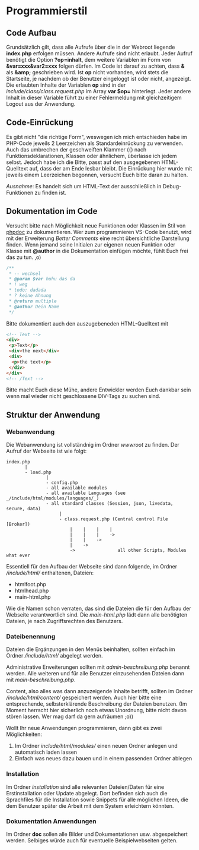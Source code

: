 # Programmierstil

## Code Aufbau

Grundsätzlich gilt, dass alle Aufrufe über die in der Webroot liegende **index.php** erfolgen müssen. Andere Aufrufe sind nicht erlaubt. Jeder Aufruf benötigt die Option **?op=inhalt**, dem weitere Variablen im Form von **&var=xxx&var2=xxx** folgen dürfen. Im Code ist darauf zu achten, dass **&** als **&amp;amp;** geschrieben wird. Ist **op** nicht vorhanden, wird stets die Startseite, je nachdem ob der Benutzer eingeloggt ist oder nicht, angezeigt. Die erlaubten Inhalte der Variablen **op** sind in der _include/class/class.request.php_ im Array **var $op=** hinterlegt. Jeder andere Inhalt in dieser Variable führt zu einer Fehlermeldung mit gleichzeitigem Logout aus der Anwendung.

## Code-Einrückung

Es gibt nicht "die richtige Form", weswegen ich mich entschieden habe im PHP-Code jeweils 2 Leerzeichen als Standardeinrückung zu verwenden. Auch das umbrechen der geschweiften Klammer ({) nach Funktionsdeklarationen, Klassen oder ähnlichem, überlasse ich jedem selbst. Jedoch habe ich die Bitte, passt auf den ausgegebenen HTML-Quelltext auf, dass der am Ende lesbar bleibt. Die Einrückung hier wurde mit jeweils einem Leerzeichen begonnen, versucht Euch bitte daran zu halten.

_Ausnahme_: Es handelt sich um HTML-Text der ausschließlich in Debug-Funktionen zu finden ist.

## Dokumentation im Code

Versucht bitte nach Möglichkeit neue Funktionen oder Klassen im Stil von [phpdoc](https://docs.phpdoc.org/latest/references/phpdoc/index.html) zu dokumentieren. Wer zum programmieren VS-Code benutzt, wird mit der Erweiterung _Better Comments_ eine recht übersichtliche Darstellung finden. Wenn jemand seine Initialen zur eigenen neuen Funktion oder Klasse mit **@author** in die Dokumentation einfügen möchte, fühlt Euch frei das zu tun. ,o)

````php
/**
 * -- wechsel
 * @param $var huhu das da
 * ! weg
 * todo: dadada
 * ? keine Ahnung
 * @return multiple
 * @author Dein Name
 */
````

Bitte dokumentiert auch den auszugebeneden HTML-Quelltext mit

````html
<!-- Text -->
<div>
 <p>Text</p>
 <div>the next</div>
 <div>
  <p>the text</p>
 </div>
</div>
<!-- /Text -->
````

Bitte macht Euch diese Mühe, andere Entwickler werden Euch dankbar sein wenn mal wieder nicht geschlossene DIV-Tags zu suchen sind.

## Struktur der Anwendung

### Webanwendung

Die Webanwendung ist vollständnig im Ordner _wwwroot_ zu finden. Der Aufruf der Webseite ist wie folgt:

````code
index.php
       |
       - load.php
               |
               - config.php
               - all available modules
               - all available Languages (see _/include/html/modules/languages/_)
               - all standard classes (Session, json, livedata, secure, data)
                    |
                    - class.request.php (Central control File [Broker])
                        |    |    |    |
                        |    |    |    ->
                        |    |    ->
                        |    ->
                        ->                all other Scripts, Modules what ever

````

Essentiell für den Aufbau der Webseite sind dann folgende, im Ordner _/include/html/_ enthaltenen, Dateien:

* htmlfoot.php
* htmlhead.php
* main-html.php

Wie die Namen schon verraten, das sind die Dateien die für den Aufbau der Webseite verantwortlich sind. Die _main-html.php_ lädt dann alle benötigten Dateien, je nach Zugriffsrechten des Benutzers.

### Dateibenennung

Dateien die Ergänzungen in den Menüs beinhalten, sollten einfach im Ordner _/include/html/_ abgelegt werden.

Administrative Erweiterungen sollten mit _admin-beschreibung.php_ benannt werden. Alle weiteren und für alle Benutzer einzusehenden Dateien dann mit _main-beschreibung.php_.

Content, also alles was dann anzuzeigende Inhalte betrifft, sollten im Ordner _/include/html/content/_ gespeichert werden. Auch hier bitte eine entsprechende, selbsterklärende Beschreibung der Dateien benutzen. (Im Moment herrscht hier sicherlich noch etwas Unordnung, bitte nicht davon stören lassen. Wer mag darf da gern aufräumen ;o))

Wollt Ihr neue Anwendungen programmieren, dann gibt es zwei Möglichkeiten:

1. Im Ordner _include/html/modules/_ einen neuen Ordner anlegen und automatisch laden lassen
2. Einfach was neues dazu bauen und in einem passenden Ordner ablegen

### Installation

Im Ordner _installation_ sind alle relevanten Dateien/Daten für eine Erstinstallation oder Update abgelegt. Dort befinden sich auch die Sprachfiles für die Installation sowie Snippets für alle möglichen Ideen, die dem Benutzer später die Arbeit mit dem System erleichtern könnten.

### Dokumentation Anwendungen

Im Ordner **doc** sollen alle Bilder und Dokumentationen usw. abgespeichert werden. Selbiges würde auch für eventuelle Beispielwebseiten gelten.
